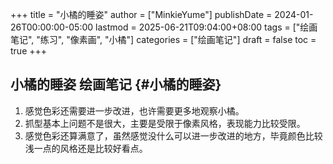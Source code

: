 +++
title = "小橘的睡姿"
author = ["MinkieYume"]
publishDate = 2024-01-26T00:00:00-05:00
lastmod = 2025-06-21T09:04:00+08:00
tags = ["绘画笔记", "练习", "像素画", "小橘"]
categories = ["绘画笔记"]
draft = false
toc = true
+++

## 小橘的睡姿 <span class="tag"><span class="____">绘画笔记</span></span> {#小橘的睡姿}

1.  感觉色彩还需要进一步改进，也许需要更多地观察小橘。
2.  抓型基本上问题不是很大，主要是受限于像素风格，表现能力比较受限。
3.  感觉色彩还算满意了，虽然感觉没什么可以进一步改进的地方，毕竟颜色比较浅一点的风格还是比较好看点。
